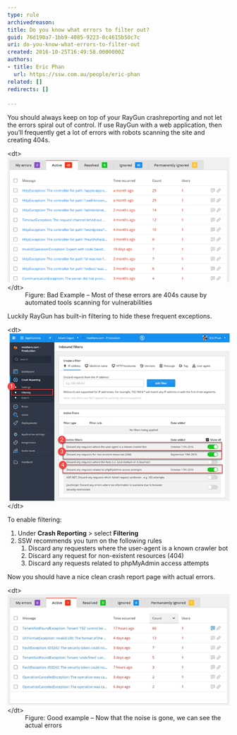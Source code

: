 ```yaml
---
type: rule
archivedreason: 
title: Do you know what errors to filter out?
guid: 76d190a7-1bb9-4085-9223-8c4615b50c7c
uri: do-you-know-what-errors-to-filter-out
created: 2016-10-25T16:49:58.0000000Z
authors:
- title: Eric Phan
  url: https://ssw.com.au/people/eric-phan
related: []
redirects: []

---
```


You should always keep on top of your RayGun crashreporting and not let the errors spiral out of control. If use RayGun with a web application, then you’ll frequently get a lot of errors with robots scanning the site and creating 404s.  

<!--endintro-->
<dl class="badImage">&lt;dt&gt; <img src="raygun-fileter-bad.png" alt="raygun-fileter-bad.png"> &lt;/dt&gt;<dd>Figure: Bad Example – Most of these errors are 404s cause by automated tools scanning for vulnerabilities</dd>  </dl>
Luckily RayGun has built-in filtering to hide these frequent exceptions.
<dl class="image">&lt;dt&gt; <img src="raygun-filter.png" alt="raygun-filter.png"> &lt;/dt&gt;</dl>
To enable filtering:

1. Under  **Crash Reporting** > select  **Filtering**
2. SSW recommends you turn on the following rules
    1. Discard any requesters where the user-agent is a known crawler bot
    2. Discard any request for non-existent resources (404)
    3. Discard any requests related to phpMyAdmin access attempts


Now you should have a nice clean crash report page with actual errors.
<dl class="goodImage">&lt;dt&gt; <img src="raygun-filter-good.jpg" alt="raygun-filter-good.jpg"> &lt;/dt&gt;<dd>Figure: Good example – Now that the noise is gone, we can see the actual errors</dd></dl>
